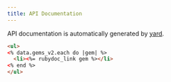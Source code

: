 ```yaml
---
title: API Documentation
---
```


API documentation is automatically generated by [yard](http://yardoc.org).


```html
<ul>
<% data.gems_v2.each do |gem| %>
  <li><%= rubydoc_link gem %></li>
<% end %>
</ul>
```
